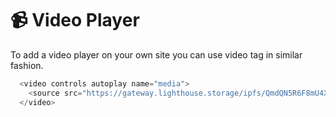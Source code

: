 # 📹 Video Player

To add a video player on your own site you can use video tag in similar fashion.

```javascript
  <video controls autoplay name="media">
    <source src="https://gateway.lighthouse.storage/ipfs/QmdQN5R6F8mU4X8qZ3bUXCnCRNKCeaRZ1L2YjPKrbaEmh8" type="video/webm"/>
  </video>
```
